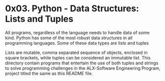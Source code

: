 # 0x03. Python - Data Structures: Lists and Tuples

All programs, regardless of the language needs to handle data of some kind. Python has some of the
most robust data structures in all programming languages. Some of these data types are lists and tuples

Lists are mutable, comma separated sequence of objects, enclosed in square brackets, while tuples can be
considered an immutable list.
This directory contain programs that entertain the use of both tuples and strings to solve programming
challenges in the ALX-Software Engineering Program, project titled the same as this README file.

